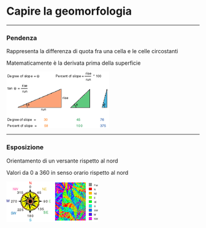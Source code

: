 # Capire la geomorfologia

---

### Pendenza

Rappresenta la differenza di quota fra una cella e le celle circostanti

Matematicamente è la derivata prima della superficie

![Immagine](assets/slope1.gif)


---

### Esposizione

Orientamento di un versante rispetto al nord

Valori da 0 a 360 in senso orario rispetto al nord

![Immagine](assets/aspect.gif)
